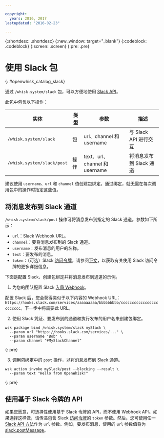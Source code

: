```yaml
---

copyright:
  years: 2016, 2017
lastupdated: "2016-02-23"

---
```


{:shortdesc: .shortdesc}
{:new_window: target="_blank"}
{:codeblock: .codeblock}
{:screen: .screen}
{:pre: .pre}

# 使用 Slack 包
{: #openwhisk_catalog_slack}

通过 `/whisk.system/slack` 包，可以方便地使用 [Slack API](https://api.slack.com/)。

此包中包含以下操作：

| 实体 | 类型 | 参数 | 描述 |
| --- | --- | --- | --- |
| `/whisk.system/slack` | 包 | url、channel 和 username | 与 Slack API 进行交互 |
| `/whisk.system/slack/post` | 操作 | text、url、channel 和 username | 将消息发布到 Slack 通道 |

建议使用 `username`、`url` 和 `channel` 值创建包绑定。通过绑定，就无需在每次调用包中的操作时指定这些值。

## 将消息发布到 Slack 通道

`/whisk.system/slack/post` 操作可将消息发布到指定的 Slack 通道。参数如下所示：

- `url`：Slack Webhook URL。
- `channel`：要将消息发布到的 Slack 通道。
- `username`：发布消息的用户的名称。
- `text`：要发布的消息。
- `token`：（可选）Slack [访问令牌](https://api.slack.com/tokens)。请参阅[下文](./catalog.md#using-the-slack-token-based-api)，以获取有关使用 Slack 访问令牌的更多详细信息。

下面是配置 Slack、创建包绑定并将消息发布到通道的示例。

1. 为您的团队配置 Slack [入局 Webhook](https://api.slack.com/incoming-webhooks)。
  
  配置 Slack 后，您会获得类似于以下内容的 Webhook URL：`https://hooks.slack.com/services/aaaaaaaaa/bbbbbbbbb/cccccccccccccccccccccccc`。下一步中将需要此 URL。
  
2. 使用 Slack 凭证、要发布到的通道和执行发布的用户名来创建包绑定。
  
  ```
  wsk package bind /whisk.system/slack mySlack \
    --param url "https://hooks.slack.com/services/..." \
    --param username "Bob" \
    --param channel "#MySlackChannel"
  ```
  {: pre}
  
3. 调用包绑定中的 `post` 操作，以将消息发布到 Slack 通道。
  
  ```
  wsk action invoke mySlack/post --blocking --result \
    --param text "Hello from OpenWhisk!"
  ```
  {: pre}
  

## 使用基于 Slack 令牌的 API

如果您愿意，可选择性使用基于 Slack 令牌的 API，而不使用 Webhook API。如果选择这样做，请传递包含 Slack [访问令牌](https://api.slack.com/tokens)的 `token` 参数。然后，您可使用任一 [Slack API 方法](https://api.slack.com/methods)作为 `url` 参数。例如，要发布消息，使用的 `url` 参数值将为 [slack.postMessage](https://api.slack.com/methods/chat.postMessage)。
